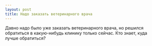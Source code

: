 ```yaml
---
layout: post 
title: Надо заказать ветеринарного врача 
--- 
```

Давно надо было уже заказать ветеринарного врача, но решился обратиться в какую-нибудь клинику только сейчас. Кто знает, куда лучше обратиться?
